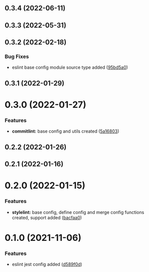 

## 0.3.4 (2022-06-11)

## 0.3.3 (2022-05-31)

## 0.3.2 (2022-02-18)


### Bug Fixes

* eslint base config module source type added ([95bd5a0](https://github.com/techkit/linter-config/commit/95bd5a09c28498af65e33cc51c8ab40f07a243df))

## 0.3.1 (2022-01-29)

# 0.3.0 (2022-01-27)


### Features

* **commitlint:** base config and utils created ([5a16803](https://github.com/techkit/linter-config/commit/5a16803ef0daa16cd5090088ce0d9c357d3bc509))

## 0.2.2 (2022-01-26)

## 0.2.1 (2022-01-16)

# 0.2.0 (2022-01-15)


### Features

* **stylelint:** base config, define config and merge config functions created, support added ([bacfaa0](https://github.com/techkit/linter-config/commit/bacfaa0995a28c50d8aa7b46f1e51a1e0d012698))

# 0.1.0 (2021-11-06)


### Features

* eslint jest config added ([d589f0d](https://github.com/techkit/linter-config/commit/d589f0d54f5739790974e70acb7cf15f273f0e8c))